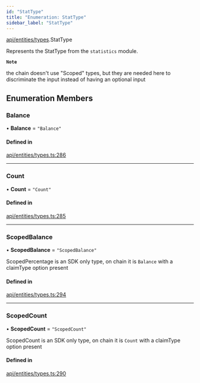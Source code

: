```yaml
---
id: "StatType"
title: "Enumeration: StatType"
sidebar_label: "StatType"
---
```


[api/entities/types](../../../../../modules/API/Entities/Types/Types.md).StatType

Represents the StatType from the `statistics` module.

**`Note`**

the chain doesn't use "Scoped" types, but they are needed here to discriminate the input instead of having an optional input

## Enumeration Members

### Balance

• **Balance** = ``"Balance"``

#### Defined in

[api/entities/types.ts:286](https://github.com/PolymeshAssociation/polymesh-sdk/blob/5b946f904/src/api/entities/types.ts#L286)

___

### Count

• **Count** = ``"Count"``

#### Defined in

[api/entities/types.ts:285](https://github.com/PolymeshAssociation/polymesh-sdk/blob/5b946f904/src/api/entities/types.ts#L285)

___

### ScopedBalance

• **ScopedBalance** = ``"ScopedBalance"``

ScopedPercentage is an SDK only type, on chain it is `Balance` with a claimType option present

#### Defined in

[api/entities/types.ts:294](https://github.com/PolymeshAssociation/polymesh-sdk/blob/5b946f904/src/api/entities/types.ts#L294)

___

### ScopedCount

• **ScopedCount** = ``"ScopedCount"``

ScopedCount is an SDK only type, on chain it is `Count` with a claimType option present

#### Defined in

[api/entities/types.ts:290](https://github.com/PolymeshAssociation/polymesh-sdk/blob/5b946f904/src/api/entities/types.ts#L290)
